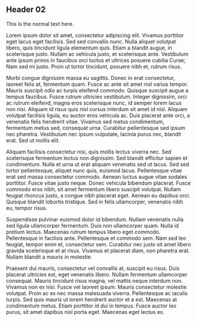 ## Header 02

This is the normal text here. 


Lorem ipsum dolor sit amet, consectetur adipiscing elit. Vivamus porttitor eget lacus eget facilisis. Sed sed convallis nunc. Nulla aliquet volutpat libero, quis tincidunt ligula elementum quis. Etiam a blandit augue, in scelerisque justo. Nullam ac vehicula justo, et scelerisque ante. Vestibulum ante ipsum primis in faucibus orci luctus et ultrices posuere cubilia Curae; Nam sed mi justo. Proin ut tortor tincidunt, posuere nibh et, rutrum risus.

Morbi congue dignissim massa eu sagittis. Donec in erat consectetur, laoreet felis at, fermentum quam. Fusce ac ante sit amet nisl varius tempor. Mauris suscipit odio ac turpis eleifend commodo. Quisque suscipit augue a tempus faucibus. Fusce rutrum ultricies vestibulum. Integer dignissim, orci ac rutrum eleifend, magna eros scelerisque nunc, id semper lorem lacus non nisi. Aliquam id risus quis nisl cursus interdum sit amet id nisl. Aliquam volutpat facilisis ligula, eu auctor eros vehicula ac. Duis placerat ante orci, a venenatis felis hendrerit vitae. Vivamus sed metus condimentum, fermentum metus sed, consequat urna. Curabitur pellentesque sed ipsum nec pharetra. Vestibulum nec ipsum vulputate, lacinia purus nec, blandit erat. Sed ut mollis elit.

Aliquam facilisis consectetur nisi, quis mollis lectus viverra nec. Sed scelerisque fermentum lectus non dignissim. Sed blandit efficitur sapien et condimentum. Nulla et urna ut erat aliquam venenatis sed ut lacus. Sed sed tortor pellentesque, aliquet nunc quis, euismod lacus. Pellentesque vitae erat sed massa consectetur commodo. Aenean luctus augue vitae sodales porttitor. Fusce vitae justo neque. Donec vehicula bibendum placerat. Fusce commodo eros nibh, sit amet fermentum libero suscipit volutpat. Nullam feugiat rhoncus justo, a congue nibh placerat eget. Aenean eu dapibus orci. Quisque blandit lobortis tristique. Sed in felis ullamcorper, venenatis nibh eu, tempor risus.

Suspendisse pulvinar euismod dolor id bibendum. Nullam venenatis nulla sed ligula ullamcorper fermentum. Duis non ullamcorper quam. Nulla id pretium lectus. Maecenas rutrum tempus libero eget commodo. Pellentesque in facilisis ante. Pellentesque et commodo sem. Nam sed leo feugiat, tempor enim et, consectetur sem. Curabitur nec justo sit amet libero gravida scelerisque et at risus. Vivamus et placerat diam, non pharetra erat. Nullam blandit a mauris in molestie.

Praesent dui mauris, consectetur vel convallis at, suscipit eu risus. Duis placerat ultricies est, eget venenatis libero. Nullam fermentum ullamcorper consequat. Mauris tincidunt risus magna, vel mattis neque interdum non. Vivamus non ex nisi. Fusce vel laoreet ipsum. Mauris consectetur molestie volutpat. Proin ac ex nec massa malesuada viverra. Pellentesque ac iaculis turpis. Sed quis mauris ut lorem hendrerit auctor et a est. Maecenas at condimentum metus. Etiam porttitor id dui in tempus. Fusce auctor leo purus, sit amet dapibus nisl porta eget. Maecenas eget lectus ex.
